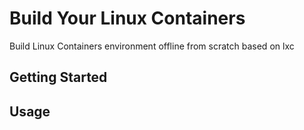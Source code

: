 # Build Your Linux Containers

Build Linux Containers environment offline from scratch based on lxc

## Getting Started

## Usage
